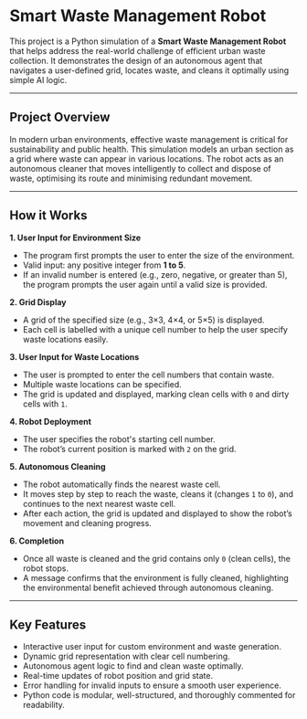 # Smart Waste Management Robot 

This project is a Python simulation of a **Smart Waste Management Robot** that helps address the real-world challenge of efficient urban waste collection. It demonstrates the design of an autonomous agent that navigates a user-defined grid, locates waste, and cleans it optimally using simple AI logic.

---

##  **Project Overview**

In modern urban environments, effective waste management is critical for sustainability and public health. This simulation models an urban section as a grid where waste can appear in various locations. The robot acts as an autonomous cleaner that moves intelligently to collect and dispose of waste, optimising its route and minimising redundant movement.

---

##  **How it Works**

**1. User Input for Environment Size**

- The program first prompts the user to enter the size of the environment.
- Valid input: any positive integer from **1 to 5**.
- If an invalid number is entered (e.g., zero, negative, or greater than 5), the program prompts the user again until a valid size is provided.

**2. Grid Display**

- A grid of the specified size (e.g., 3×3, 4×4, or 5×5) is displayed.
- Each cell is labelled with a unique cell number to help the user specify waste locations easily.

**3. User Input for Waste Locations**

- The user is prompted to enter the cell numbers that contain waste.
- Multiple waste locations can be specified.
- The grid is updated and displayed, marking clean cells with `0` and dirty cells with `1`.

**4. Robot Deployment**

- The user specifies the robot's starting cell number.
- The robot’s current position is marked with `2` on the grid.

**5. Autonomous Cleaning**

- The robot automatically finds the nearest waste cell.
- It moves step by step to reach the waste, cleans it (changes `1` to `0`), and continues to the next nearest waste cell.
- After each action, the grid is updated and displayed to show the robot’s movement and cleaning progress.

**6. Completion**

- Once all waste is cleaned and the grid contains only `0` (clean cells), the robot stops.
- A message confirms that the environment is fully cleaned, highlighting the environmental benefit achieved through autonomous cleaning.

---

##  **Key Features**

- Interactive user input for custom environment and waste generation.
- Dynamic grid representation with clear cell numbering.
- Autonomous agent logic to find and clean waste optimally.
- Real-time updates of robot position and grid state.
- Error handling for invalid inputs to ensure a smooth user experience.
- Python code is modular, well-structured, and thoroughly commented for readability.
